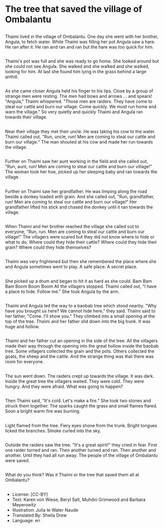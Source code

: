 # The tree that saved the village of Ombalantu

##
Thaimi lived in the village of
Ombalantu. One day she went with
her brother, Angula, to fetch water.
While Thaimi was filling her pot
Angula saw a hare. He ran after it.
He ran and ran and ran but the hare
was too quick for him.

##
Thaimi's pot was full and she was
ready to go home. She looked
around but she could not see
Angula. She walked and she walked
and she walked, looking for him. At
last she found him lying in the grass
behind a large anthill.

##
As she came closer Angula held his finger to his lips. Close by a group of strange men were
resting. The men had bows and arrows ... and spears!
"Angula," Thaimi whispered. "Those men are raiders. They have come to steal our cattle
and burn our village. Come quickly. We must run home and warn the village." So very
quietly and quickly Thaimi and Angula ran towards their village.

##
Near their village they met their
uncle. He was taking his cow to the
water. Thaimi called out, "Run,
uncle, run! Men are coming to steal
our cattle and burn our village.“
The man shouted at his cow and
made her run towards the village.

##
Further on Thaimi saw her aunt
working in the field and she called
out, "Run, aunt, run! Men are
coming to steal our cattle and burn
our village!"
The woman took her hoe, picked up
her sleeping baby and ran towards
the village.

##
Further on Thaimi saw her
grandfather. He was limping along
the road beside a donkey loaded
with grain.
And she called out, "Run,
grandfather, run! Men are coming
to steal our cattle and burn our
village!"
Her grandfather lifted his stick and
chased the donkey until it ran
towards the village.

##
When Thaimi and her brother
reached the village she called out to
everyone, "Run, run. Men are
coming to steal our cattle and burn
our village!"
The villagers were scared but they
did not know where to hide or what
to do.
Where could they hide their cattle?
Where could they hide their grain?
Where could they hide themselves?

##
Thaimi was very frightened but then
she remembered the place where
she and Angula sometimes went to
play.
A safe place.
A secret place.

##
She picked up a drum and began to
hit it as hard as she could.
Bam Bam Bam Boom Boom Boom
All the villagers stopped.
Thaimi called out, "I have a place to
hide. Follow me."
She took Angula by the arm.

##
Thaimi and Angula led the way to a
baobab tree which stood nearby.
"Why have you brought us here? We
cannot hide here," they said.
Thaimi said to her father, "Come. I'll
show you." They climbed into a
small opening at the top of the tree.
Thaimi and her father slid down into
the big trunk. It was huge and
hollow.

##
Thaimi and her father cut an
opening in the side of the tree. All
the villagers made their way
through the opening into the great
hollow inside the baobab tree.
Some villagers collected the grain
and the pots.
Others collected the goats, the
sheep and the cattle. And the
strange thing was that there was
room for everyone.

##
The sun went down.
The raiders crept up towards the
village. It was dark.
Inside the great tree the villagers
waited.
They were cold. They were hungry.
And they were afraid.
What was going to happen?

##
Then Thaimi said, "It's cold. Let's
make a fire.“
She took two stones and struck
them together. The sparks caught
the grass and small flames flared.
Soon a bright warm fire was
burning.

##
Light flamed from the tree. Fiery
eyes shone from the trunk. Bright
tongues licked the branches. Smoke
curled into the sky.

##
Outside the raiders saw the tree.
"It's a great spirit!" they cried in fear.
First one raider turned and ran.
Then another turned and ran.
Then another and another.
Until they had all run away.
The people of the village of Ombalantu were saved.

##
What do you think?
Was it Thaimi or the tree that saved
them all at Ombalantu?

##
* License: [CC-BY]
* Text: Karen von Wiese, Beryl Salt, Muhdni Grimwood and Barbara Meyerowitz
* Illustration: Julia te Water Naude
* Translated By: Sheila Drew
* Language: en
